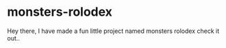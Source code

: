 # monsters-rolodex
Hey there, I have made a fun little project named monsters rolodex check it out..
